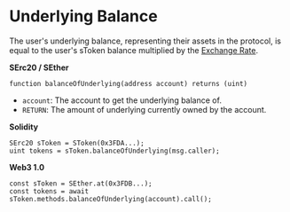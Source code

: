 # Underlying Balance

The user's underlying balance, representing their assets in the protocol, is equal to the user's sToken balance multiplied by the [Exchange Rate](exchange-rate.md).

**SErc20 / SEther**

```text
function balanceOfUnderlying(address account) returns (uint)
```

* `account`: The account to get the underlying balance of.
* `RETURN`: The amount of underlying currently owned by the account.

**Solidity**

```text
SErc20 sToken = SToken(0x3FDA...);
uint tokens = sToken.balanceOfUnderlying(msg.caller);
```

**Web3 1.0**

```text
const sToken = SEther.at(0x3FDB...);
const tokens = await sToken.methods.balanceOfUnderlying(account).call();
```

